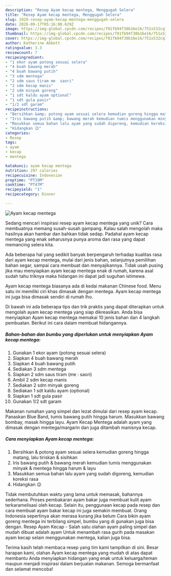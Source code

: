 ```yaml
---
description: "Resep Ayam kecap mentega, Menggugah Selera"
title: "Resep Ayam kecap mentega, Menggugah Selera"
slug: 1929-resep-ayam-kecap-mentega-menggugah-selera
date: 2020-09-17T05:16:00.629Z
image: https://img-global.cpcdn.com/recipes/f01fb94f38b16e16/751x532cq70/ayam-kecap-mentega-foto-resep-utama.jpg
thumbnail: https://img-global.cpcdn.com/recipes/f01fb94f38b16e16/751x532cq70/ayam-kecap-mentega-foto-resep-utama.jpg
cover: https://img-global.cpcdn.com/recipes/f01fb94f38b16e16/751x532cq70/ayam-kecap-mentega-foto-resep-utama.jpg
author: Katherine Abbott
ratingvalue: 3.3
reviewcount: 7
recipeingredient:
- "1 ekor ayam potong sesuai selera"
- "4 buah bawang merah"
- "4 buah bawang putih"
- "3 sdm mentega"
- "2 sdm saus tiram me  saori"
- "2 sdm kecap manis"
- "2 sdm minyak goreng"
- "1 sdt kaldu ayam optional"
- "1 sdt gula pasir"
- "1/2 sdt garam"
recipeinstructions:
- "Bersihkan &amp; potong ayam sesuai selera kemudian goreng hingga matang, lalu tiriskan &amp; sisihkan"
- "Iris bawang putih &amp; bawang merah kemudian tumis menggunakan minyak &amp; mentega hingga harum &amp; layu"
- "Masukkan semua bahan lalu ayam yang sudah digoreng, kemudian koreksi rasa"
- "Hidangkan 😉"
categories:
- Resep
tags:
- ayam
- kecap
- mentega

katakunci: ayam kecap mentega 
nutrition: 297 calories
recipecuisine: Indonesian
preptime: "PT19M"
cooktime: "PT47M"
recipeyield: "1"
recipecategory: Dinner

---
```



![Ayam kecap mentega](https://img-global.cpcdn.com/recipes/f01fb94f38b16e16/751x532cq70/ayam-kecap-mentega-foto-resep-utama.jpg)

Sedang mencari inspirasi resep ayam kecap mentega yang unik? Cara membuatnya memang susah-susah gampang. Kalau salah mengolah maka hasilnya akan hambar dan bahkan tidak sedap. Padahal ayam kecap mentega yang enak seharusnya punya aroma dan rasa yang dapat memancing selera kita.

Ada beberapa hal yang sedikit banyak berpengaruh terhadap kualitas rasa dari ayam kecap mentega, mulai dari jenis bahan, selanjutnya pemilihan bahan segar, sampai cara membuat dan menyajikannya. Tidak usah pusing jika mau menyiapkan ayam kecap mentega enak di rumah, karena asal sudah tahu triknya maka hidangan ini dapat jadi suguhan istimewa.

Ayam kecap mentega biasanya ada di kedai makanan Chinese food. Menu satu ini memiliki ciri khas dimasak dengan mentega. Ayam kecap mentega ini juga bisa dimasak sendiri di rumah lho.


Di bawah ini ada beberapa tips dan trik praktis yang dapat diterapkan untuk mengolah ayam kecap mentega yang siap dikreasikan. Anda bisa menyiapkan Ayam kecap mentega memakai 10 jenis bahan dan 4 langkah pembuatan. Berikut ini cara dalam membuat hidangannya.

<!--inarticleads1-->

##### Bahan-bahan dan bumbu yang diperlukan untuk menyiapkan Ayam kecap mentega:

1. Gunakan 1 ekor ayam (potong sesuai selera)
1. Siapkan 4 buah bawang merah
1. Siapkan 4 buah bawang putih
1. Sediakan 3 sdm mentega
1. Siapkan 2 sdm saus tiram (me : saori)
1. Ambil 2 sdm kecap manis
1. Sediakan 2 sdm minyak goreng
1. Sediakan 1 sdt kaldu ayam (optional)
1. Siapkan 1 sdt gula pasir
1. Gunakan 1/2 sdt garam


Makanan rumahan yang simpel dan lezat dimulai dari resep ayam kecap. Panaskan Blue Band, tumis bawang putih hingga harum. Masukkan bawang bombay, masak hingga layu. Ayam Kecap Mentega adalah ayam yang dimasak dengan mentega/margarin dan juga ditambah manisnya kecap. 

<!--inarticleads2-->

##### Cara menyiapkan Ayam kecap mentega:

1. Bersihkan &amp; potong ayam sesuai selera kemudian goreng hingga matang, lalu tiriskan &amp; sisihkan
1. Iris bawang putih &amp; bawang merah kemudian tumis menggunakan minyak &amp; mentega hingga harum &amp; layu
1. Masukkan semua bahan lalu ayam yang sudah digoreng, kemudian koreksi rasa
1. Hidangkan 😉


Tidak membutuhkan waktu yang lama untuk memasak, bahannya sederhana. Proses pembakaran ayam bakar juga membuat kulit ayam terkaramelisasi oleh kecap. Selain itu, penggunaan kecap pada resep dan cara membuat ayam bakar kecap ini juga semakin membuat. Orang Indonesia sepertinya akan merasa kurang jika belum Cara bikin ayam goreng mentega ini terbilang simpel, bumbu yang di gunakan juga bisa dengan. Resep Ayam Kecap - Salah satu olahan ayam paling simpel dan mudah dibuat adalah ayam Untuk menambah rasa gurih pada masakan ayam kecap selain menggunakan mentega, kalian juga bisa. 

Terima kasih telah membaca resep yang tim kami tampilkan di sini. Besar harapan kami, olahan Ayam kecap mentega yang mudah di atas dapat membantu Anda menyiapkan hidangan yang enak untuk keluarga/teman maupun menjadi inspirasi dalam berjualan makanan. Semoga bermanfaat dan selamat mencoba!
